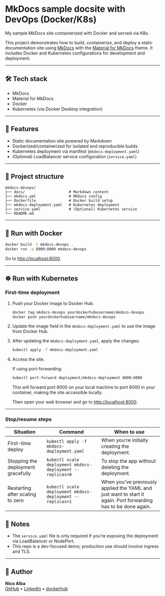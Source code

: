 # MkDocs sample docsite with DevOps (Docker/K8s)

My sample MkDocs site containerized with Docker and served via K8s.

This project demonstrates how to build, containerize, and deploy a static documentation site using [MkDocs](https://www.mkdocs.org/) with the [Material for MkDocs](https://squidfunk.github.io/mkdocs-material/) theme. It includes Docker and Kubernetes configurations for development and deployment.

---

## 🛠 Tech stack

- MkDocs  
- Material for MkDocs  
- Docker  
- Kubernetes (via Docker Desktop integration)  

---

## 🚀 Features

- Static documentation site powered by Markdown  
- Dockerized/containerized for isolated and reproducible builds  
- Kubernetes deployment via manifest (`mkdocs-deployment.yaml`)  
- (Optional) LoadBalancer service configuration (`service.yaml`) 

---

## 📁 Project structure

```
mkdocs-devops/
├── docs/                    # Markdown content
├── mkdocs.yml               # MkDocs config
├── Dockerfile               # Docker build setup
├── mkdocs-deployment.yaml   # Kubernetes deployment
├── service.yaml             # (Optional) Kubernetes service
└── README.md
```

---

## 🐳 Run with Docker

```bash
docker build -t mkdocs-devops .
docker run -p 8000:8000 mkdocs-devops
```

Go to [http://localhost:8000](http://localhost:8000).

---

## ☸️ Run with Kubernetes

### First-time deployment

1. Push your Docker image to Docker Hub:

    ```bash
    docker tag mkdocs-devops yourdockerhubusername/mkdocs-devops
    docker push yourdockerhubusername/mkdocs-devops
    ```

2. Update the image field in the `mkdocs-deployment.yaml` to use the image from Docker Hub.

3. After updating the `mkdocs-deployment.yaml`, apply the changes:

    ```bash
    kubectl apply -f mkdocs-deployment.yaml
    ```

4. Access the site.
    
    If using port-forwarding:

    ```bash
    kubectl port-forward deployment/mkdocs-deployment 8000:8000
    ```

    This will forward port 8000 on your local machine to port 8000 in your container, making the site accessible locally.

    Then open your web browser and go to [http://localhost:8000](http://localhost:8000).
---

### Stop/resume steps

| Situation                          | Command                                                   | When to use                                                                                                    |
| ---------------------------------- | --------------------------------------------------------- | -------------------------------------------------------------------------------------------------------------- |
| First-time deploy                  | `kubectl apply -f mkdocs-deployment.yaml`                 | When you're initially creating the deployment.                                                                 |
| Stopping the deployment gracefully | `kubectl scale deployment mkdocs-deployment --replicas=0` | To stop the app without deleting the deployment.                                                               |
| Restarting after scaling to zero   | `kubectl scale deployment mkdocs-deployment --replicas=1` | When you've previously applied the YAML and just want to start it again. Port forwarding has to be done again. |

## 📌 Notes

- The `service.yaml` file is only required if you're exposing the deployment via LoadBalancer or NodePort.
- This repo is a dev-focused demo; production use should involve ingress and TLS.

---

## 👤 Author

**Nico Alba**  
[GitHub](https://github.com/nicoalba) • [LinkedIn](https://linkedin.com/in/nicoalba) • [dockerhub](https://hub.docker.com/r/nicoalba/)
